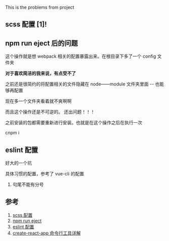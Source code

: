 This is the problems from project

## scss 配置 [1]!

## npm run eject 后的问题

这个操作就是想 webpack 相关的配置暴露出来。在根目录下多了一个 config 文件夹

**对于喜欢简洁的我来说，有点受不了**

之前还是很简约的将配置相关的文件隐藏在 node——module 文件夹里面 -- 也能够再配置

现在多一个文件夹看着就不爽啊啊

而且这个操作还是不可逆的。
还出问题！！！

之前安装的包都需要重新进行安装。也就是在这个操作之后在执行一次

cnpm i

## eslint 配置

  好大的一个坑

具体习惯的配置，参考了 vue-cli 的配置

1. 句尾不能有分号

## 参考

1. [scss 配置](https://www.cnblogs.com/yangrenmu/p/7118398.html)
2. [npm run eject](https://blog.csdn.net/buddha_itxiong/article/details/80431142)
3. [eslint 配置](https://www.jianshu.com/p/0c7f1764d753)
4. [create-react-app 命令行工具详解](https://www.cnblogs.com/ye-hcj/p/7191153.html)

